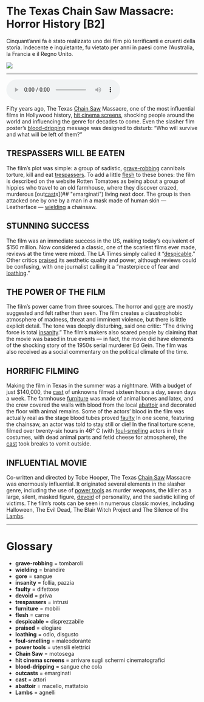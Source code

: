 # The Texas Chain Saw Massacre: Horror History   [B2]

Cinquant’anni fa è stato realizzato uno dei film più terrificanti e cruenti della storia. Indecente e inquietante, fu vietato per anni in paesi come l’Australia, la Francia e il Regno Unito.

![](The%20Texas%20Chain%20Saw%20Massacre%20Horror%20History.jpg)

--------------

<div>
<audio controls autoplay>
    <source src="https:/raw.githubusercontent.com/dartie/speakup/main/2024-10/The%20Texas%20Chain%20Saw%20Massacre%20Horror%20History.mp3" type="audio/mpeg">
</audio>
</div>


Fifty years ago, The Texas [Chain Saw](## "motosega") Massacre, one of the most influential films in Hollywood history, [hit cinema screens](## "arrivare sugli schermi cinematografici"), shocking people around the world and influencing the genre for decades to come. Even the slasher film poster’s [blood-dripping](## "sangue che cola") message was designed to disturb: “Who will survive and what will be left of them?”

## TRESPASSERS WILL BE EATEN
The film’s plot was simple: a group of sadistic, [grave-robbing](## "tombaroli") cannibals torture, kill and eat [trespassers](## "intrusi"). To add a little [flesh](## "carne") to these bones: the film is described on the website Rotten Tomatoes as being about a group of hippies who travel to an old farmhouse, where they discover crazed, murderous [out[cast](## "attori")s](## "emarginati") living next door. The group is then attacked one by one by a man in a mask made of human skin — Leatherface — [wielding](## "brandire") a chainsaw.    

## STUNNING SUCCESS
The film was an immediate success in the US, making today’s equivalent of $150 million. Now considered a classic, one of the scariest films ever made, reviews at the time were mixed. The LA Times simply called it “[despicable](## "disprezzabile").” Other critics [praised](## "elogiare") its aesthetic quality and power, although reviews could be confusing, with one journalist calling it a “masterpiece of fear and [loathing](## "odio, disgusto").” 

## THE POWER OF THE FILM
The film’s power came from three sources. The horror and [gore](## "sangue") are mostly suggested and felt rather than seen. The film creates a claustrophobic atmosphere of madness, threat and imminent violence, but there is little explicit detail. The tone was deeply disturbing, said one critic: “The driving force is total [insanity](## "follia, pazzia").” The film’s makers also scared people by claiming that the movie was based in true events — in fact, the movie did have elements of the shocking story of the 1950s serial murderer Ed Gein. The film was also received as a social commentary on the political climate of the time.

## HORRIFIC FILMING
Making the film in Texas in the summer was a nightmare. With a budget of just $140,000, the [cast](## "attori") of unknowns filmed sixteen hours a day, seven days a week. The farmhouse [furniture](## "mobili") was made of animal bones and latex, and the crew covered the walls with blood from the local [abattoir](## "macello, mattatoio") and decorated the floor with animal remains. Some of the actors’ blood in the film was actually real as the stage blood tubes proved [faulty](## "difettose") In one scene, featuring the chainsaw, an actor was told to stay still or die! In the final torture scene, filmed over twenty-six hours in 46° C (with [foul-smelling](## "maleodorante") actors in their costumes, with dead animal parts and fetid cheese for atmosphere), the [cast](## "attori") took breaks to vomit outside.

## INFLUENTIAL MOVIE
Co-written and directed by Tobe Hooper, The Texas [Chain Saw](## "motosega") Massacre was enormously influential. It originated several elements in the slasher genre, including the use of [power tools](## "utensili elettrici") as murder weapons, the killer as a large, silent, masked figure, [devoid](## "priva") of personality, and the sadistic killing of victims. The film’s roots can be seen in numerous classic movies, including Halloween, The Evil Dead, The Blair Witch Project and The Silence of the [Lambs](## "agnelli").  

--------------

<div style = "display:block; clear:both; page-break-after:always;"></div>

# Glossary
* **grave-robbing** = tombaroli
* **wielding** = brandire
* **gore** = sangue
* **insanity** = follia, pazzia
* **faulty** = difettose
* **devoid** = priva
* **trespassers** = intrusi
* **furniture** = mobili
* **flesh** = carne
* **despicable** = disprezzabile
* **praised** = elogiare
* **loathing** = odio, disgusto
* **foul-smelling** = maleodorante
* **power tools** = utensili elettrici
* **Chain Saw** = motosega
* **hit cinema screens** = arrivare sugli schermi cinematografici
* **blood-dripping** = sangue che cola
* **outcasts** = emarginati
* **cast** = attori
* **abattoir** = macello, mattatoio
* **Lambs** = agnelli
